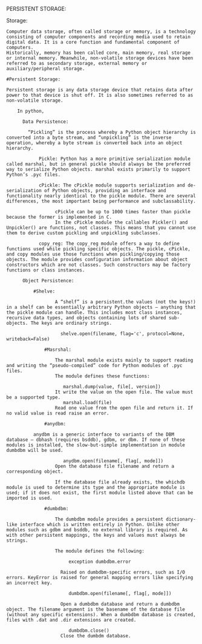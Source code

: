PERSISTENT STORAGE:
	
   Storage:
	
	Computer data storage, often called storage or memory, is a technology consisting of computer components and recording media used to retain digital data. It is a core function and fundamental component of computers.
	Historically, memory has been called core, main memory, real storage or internal memory. Meanwhile, non-volatile storage devices have been referred to as secondary storage, external memory or auxiliary/peripheral storage.
 
    #Persistent Storage:
 
	Persistent storage is any data storage device that retains data after power to that device is shut off. It is also sometimes referred to as non-volatile storage.

        In python,

          Data Persistence:

        	“Pickling” is the process whereby a Python object hierarchy is converted into a byte stream, and “unpickling” is the inverse operation, whereby a byte stream is converted back into an object hierarchy.

                Pickle: Python has a more primitive serialization module called marshal, but in general pickle should always be the preferred way to serialize Python objects. marshal exists primarily to support Python’s .pyc files.

                cPickle: The cPickle module supports serialization and de-serialization of Python objects, providing an interface and functionality nearly identical to the pickle module. There are several differences, the most important being performance and subclassability.

                      cPickle can be up to 1000 times faster than pickle because the former is implemented in C.
                      In the cPickle module the callables Pickler() and Unpickler() are functions, not classes. This means that you cannot use them to derive custom pickling and unpickling subclasses.

                copy_reg: The copy_reg module offers a way to define functions used while pickling specific objects. The pickle, cPickle, and copy modules use those functions when pickling/copying those objects. The module provides configuration information about object constructors which are not classes. Such constructors may be factory functions or class instances.

          Object Persistence:

	          #Shelve:

                      A “shelf” is a persistent.the values (not the keys!) in a shelf can be essentially arbitrary Python objects — anything that the pickle module can handle. This includes most class instances, recursive data types, and objects containing lots of shared sub-objects. The keys are ordinary strings.

                        shelve.open(filename, flag='c', protocol=None, writeback=False)

                  #Masrshal:

                      The marshal module exists mainly to support reading and writing the “pseudo-compiled” code for Python modules of .pyc files.
                      The module defines these functions:

                         marshal.dump(value, file[, version])
                      It write the value on the open file. The value must be a supported type. 
                         marshal.load(file)
                      Read one value from the open file and return it. If no valid value is read raise an error.

                  #anydbm:

 		      anydbm is a generic interface to variants of the DBM database — dbhash (requires bsddb), gdbm, or dbm. If none of these modules is installed, the slow-but-simple implementation in module dumbdbm will be used.

                         anydbm.open(filename[, flag[, mode]])
                      Open the database file filename and return a corresponding object.

                      If the database file already exists, the whichdb module is used to determine its type and the appropriate module is used; if it does not exist, the first module listed above that can be imported is used.

                  #dumbdbm:

                      The dumbdbm module provides a persistent dictionary-like interface which is written entirely in Python. Unlike other modules such as gdbm and bsddb, no external library is required. As with other persistent mappings, the keys and values must always be strings.

                      The module defines the following:

                           exception dumbdbm.error

                        Raised on dumbdbm-specific errors, such as I/O errors. KeyError is raised for general mapping errors like specifying an incorrect key.

                           dumbdbm.open(filename[, flag[, mode]])

                        Open a dumbdbm database and return a dumbdbm object. The filename argument is the basename of the database file (without any specific extensions). When a dumbdbm database is created, files with .dat and .dir extensions are created.

                           dumbdbm.close()
                        Close the dumbdm database.


